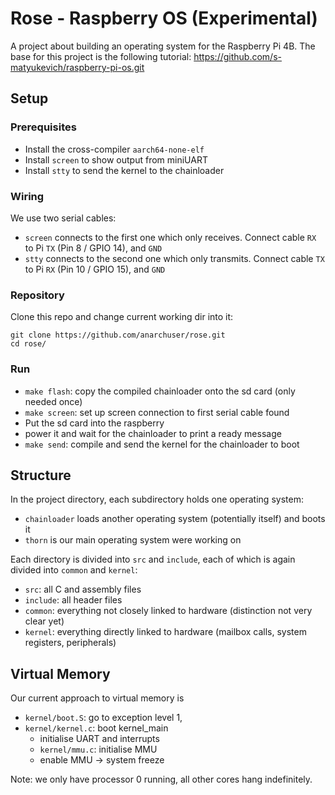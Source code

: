 # Rose - Raspberry OS (Experimental)

A project about building an operating system for the Raspberry Pi 4B. The base for this project is the following
tutorial: https://github.com/s-matyukevich/raspberry-pi-os.git

## Setup

### Prerequisites

* Install the cross-compiler `aarch64-none-elf`
* Install `screen` to show output from miniUART
* Install `stty` to send the kernel to the chainloader

### Wiring

We use two serial cables:

* `screen` connects to the first one which only receives. Connect cable `RX` to Pi `TX` (Pin 8 / GPIO 14), and `GND`
* `stty` connects to the second one which only transmits. Connect cable `TX` to Pi `RX` (Pin 10 / GPIO 15), and `GND`

### Repository

Clone this repo and change current working dir into it:

```shell
git clone https://github.com/anarchuser/rose.git
cd rose/
```

### Run

* `make flash`: copy the compiled chainloader onto the sd card (only needed once)
* `make screen`: set up screen connection to first serial cable found
* Put the sd card into the raspberry
* power it and wait for the chainloader to print a ready message
* `make send`: compile and send the kernel for the chainloader to boot

## Structure

In the project directory, each subdirectory holds one operating system:

* `chainloader` loads another operating system (potentially itself) and boots it
* `thorn` is our main operating system were working on

Each directory is divided into `src` and `include`, each of which is again divided into `common` and `kernel`:

* `src`: all C and assembly files
* `include`: all header files
* `common`: everything not closely linked to hardware (distinction not very clear yet)
* `kernel`: everything directly linked to hardware (mailbox calls, system registers, peripherals)

## Virtual Memory

Our current approach to virtual memory is

* `kernel/boot.S`: go to exception level 1,
* `kernel/kernel.c`: boot kernel_main
    * initialise UART and interrupts
    * `kernel/mmu.c`: initialise MMU
    * enable MMU -> system freeze

Note: we only have processor 0 running, all other cores hang indefinitely.